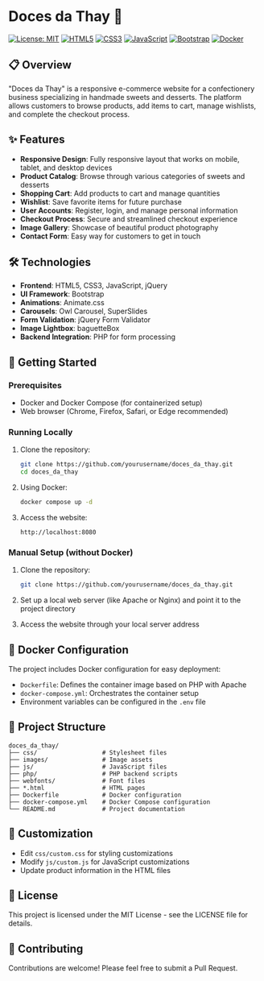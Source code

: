 # Doces da Thay 🍰

[![License: MIT](https://img.shields.io/badge/License-MIT-yellow.svg)](https://opensource.org/licenses/MIT)
[![HTML5](https://img.shields.io/badge/HTML5-E34F26?style=flat&logo=html5&logoColor=white)](https://developer.mozilla.org/en-US/docs/Web/HTML)
[![CSS3](https://img.shields.io/badge/CSS3-1572B6?style=flat&logo=css3&logoColor=white)](https://developer.mozilla.org/en-US/docs/Web/CSS)
[![JavaScript](https://img.shields.io/badge/JavaScript-F7DF1E?style=flat&logo=javascript&logoColor=black)](https://developer.mozilla.org/en-US/docs/Web/JavaScript)
[![Bootstrap](https://img.shields.io/badge/Bootstrap-7952B3?style=flat&logo=bootstrap&logoColor=white)](https://getbootstrap.com/)
[![Docker](https://img.shields.io/badge/Docker-2496ED?style=flat&logo=docker&logoColor=white)](https://www.docker.com/)

## 📋 Overview

"Doces da Thay" is a responsive e-commerce website for a confectionery business specializing in handmade sweets and desserts. The platform allows customers to browse products, add items to cart, manage wishlists, and complete the checkout process.

## ✨ Features

- **Responsive Design**: Fully responsive layout that works on mobile, tablet, and desktop devices
- **Product Catalog**: Browse through various categories of sweets and desserts
- **Shopping Cart**: Add products to cart and manage quantities
- **Wishlist**: Save favorite items for future purchase
- **User Accounts**: Register, login, and manage personal information
- **Checkout Process**: Secure and streamlined checkout experience
- **Image Gallery**: Showcase of beautiful product photography
- **Contact Form**: Easy way for customers to get in touch

## 🛠️ Technologies

- **Frontend**: HTML5, CSS3, JavaScript, jQuery
- **UI Framework**: Bootstrap
- **Animations**: Animate.css
- **Carousels**: Owl Carousel, SuperSlides
- **Form Validation**: jQuery Form Validator
- **Image Lightbox**: baguetteBox
- **Backend Integration**: PHP for form processing

## 🚀 Getting Started

### Prerequisites

- Docker and Docker Compose (for containerized setup)
- Web browser (Chrome, Firefox, Safari, or Edge recommended)

### Running Locally

1. Clone the repository:
   ```bash
   git clone https://github.com/yourusername/doces_da_thay.git
   cd doces_da_thay
   ```

2. Using Docker:
   ```bash
   docker compose up -d
   ```

3. Access the website:
   ```
   http://localhost:8080
   ```

### Manual Setup (without Docker)

1. Clone the repository:
   ```bash
   git clone https://github.com/yourusername/doces_da_thay.git
   ```

2. Set up a local web server (like Apache or Nginx) and point it to the project directory

3. Access the website through your local server address

## 🐳 Docker Configuration

The project includes Docker configuration for easy deployment:

- `Dockerfile`: Defines the container image based on PHP with Apache
- `docker-compose.yml`: Orchestrates the container setup
- Environment variables can be configured in the `.env` file

## 📁 Project Structure

```
doces_da_thay/
├── css/                  # Stylesheet files
├── images/               # Image assets
├── js/                   # JavaScript files
├── php/                  # PHP backend scripts
├── webfonts/             # Font files
├── *.html                # HTML pages
├── Dockerfile            # Docker configuration
├── docker-compose.yml    # Docker Compose configuration
└── README.md             # Project documentation
```

## 🔧 Customization

- Edit `css/custom.css` for styling customizations
- Modify `js/custom.js` for JavaScript customizations
- Update product information in the HTML files

## 📝 License

This project is licensed under the MIT License - see the LICENSE file for details.

## 👥 Contributing

Contributions are welcome! Please feel free to submit a Pull Request.
